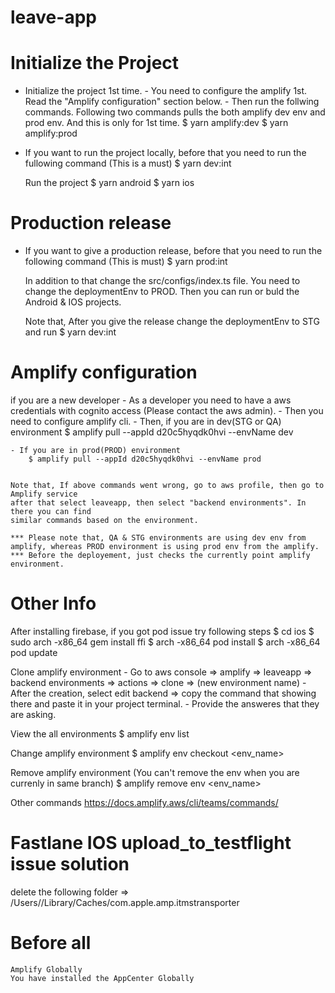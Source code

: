 # leave-app

# Initialize the Project

-   Initialize the project 1st time. - You need to configure the amplify 1st. Read the "Amplify configuration" section below. - Then run the follwing commands. Following two commands pulls the both amplify dev env and prod env. And this is only for 1st time.
    $ yarn amplify:dev
    $ yarn amplify:prod

-   If you want to run the project locally, before that you need to run the fullowing command (This is a must)
    $ yarn dev:int

    Run the project
    $ yarn android
    $ yarn ios

# Production release

-   If you want to give a production release, before that you need to run the following command (This is must)
    $ yarn prod:int

    In addition to that change the src/configs/index.ts file. You need to change the deploymentEnv to PROD.
    Then you can run or buld the Android & IOS projects.

    Note that, After you give the release change the deploymentEnv to STG and run $ yarn dev:int

# Amplify configuration

if you are a new developer - As a developer you need to have a aws credentials with cognito access (Please contact the aws admin). - Then you need to configure amplify cli. - Then, if you are in dev(STG or QA) environment
$ amplify pull --appId d20c5hyqdk0hvi --envName dev

    - If you are in prod(PROD) environment
        $ amplify pull --appId d20c5hyqdk0hvi --envName prod


    Note that, If above commands went wrong, go to aws profile, then go to Amplify service
    after that select leaveapp, then select "backend environments". In there you can find
    similar commands based on the environment.

    *** Please note that, QA & STG environments are using dev env from amplify, whereas PROD environment is using prod env from the amplify.
    *** Before the deployement, just checks the currently point amplify environment.

# Other Info

After installing firebase, if you got pod issue try following steps
$ cd ios
$ sudo arch -x86_64 gem install ffi
$ arch -x86_64 pod install
$ arch -x86_64 pod update

Clone amplify environment - Go to aws console => amplify => leaveapp => backend environments => actions => clone => (new environment name) - After the creation, select edit backend => copy the command that showing there and paste it in your project terminal. - Provide the answeres that they are asking.

View the all environments
$ amplify env list

Change amplify environment
$ amplify env checkout <env_name>

Remove amplify environment (You can't remove the env when you are currenly in same branch)
$ amplify remove env <env_name>

Other commands
https://docs.amplify.aws/cli/teams/commands/

# Fastlane IOS upload_to_testflight issue solution

delete the following folder => /Users/<user>/Library/Caches/com.apple.amp.itmstransporter

# Before all

    Amplify Globally
    You have installed the AppCenter Globally
